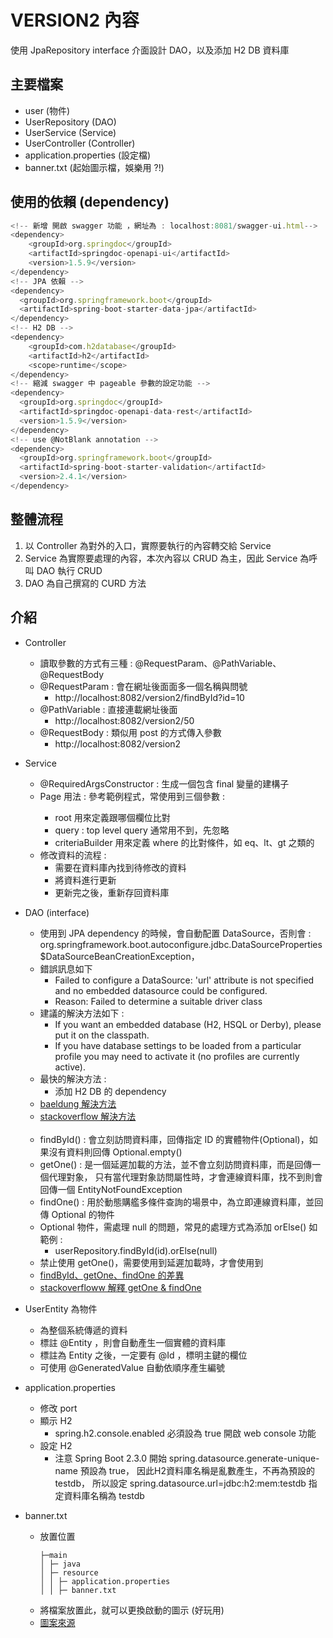 # VERSION2 內容
使用 JpaRepository interface 介面設計 DAO，以及添加 H2 DB 資料庫

## 主要檔案
- user (物件)
- UserRepository (DAO)
- UserService (Service)
- UserController  (Controller)
- application.properties (設定檔)
- banner.txt (起始圖示檔，娛樂用 ?!)

## 使用的依賴 (dependency)
```javascript
<!-- 新增 開啟 swagger 功能 ，網址為 : localhost:8081/swagger-ui.html-->
<dependency>
    <groupId>org.springdoc</groupId>
    <artifactId>springdoc-openapi-ui</artifactId>
    <version>1.5.9</version>
</dependency>
<!-- JPA 依賴 -->
<dependency>
  <groupId>org.springframework.boot</groupId>
  <artifactId>spring-boot-starter-data-jpa</artifactId>
</dependency>
<!-- H2 DB -->
<dependency>
    <groupId>com.h2database</groupId>
    <artifactId>h2</artifactId>
    <scope>runtime</scope>
</dependency>
<!-- 縮減 swagger 中 pageable 參數的設定功能 -->
<dependency>
  <groupId>org.springdoc</groupId>
  <artifactId>springdoc-openapi-data-rest</artifactId>
  <version>1.5.9</version>
</dependency>
<!-- use @NotBlank annotation -->
<dependency>
  <groupId>org.springframework.boot</groupId>
  <artifactId>spring-boot-starter-validation</artifactId>
  <version>2.4.1</version>
</dependency>
```

## 整體流程
1. 以 Controller 為對外的入口，實際要執行的內容轉交給 Service
2. Service 為實際要處理的內容，本次內容以 CRUD 為主，因此 Service 為呼叫 DAO 執行 CRUD
3. DAO 為自己撰寫的 CURD 方法


## 介紹
- Controller
  - 讀取參數的方式有三種 : @RequestParam、@PathVariable、@RequestBody
  - @RequestParam : 會在網址後面面多一個名稱與問號
    - http://localhost:8082/version2/findById?id=10
  - @PathVariable : 直接連載網址後面
    - http://localhost:8082/version2/50
  - @RequestBody : 類似用 post 的方式傳入參數
    - http://localhost:8082/version2

- Service
  - @RequiredArgsConstructor : 生成一個包含 final 變量的建構子
  - Page<T> 用法 : 參考範例程式，常使用到三個參數 :
    - root 用來定義跟哪個欄位比對
    - query : top level query 通常用不到，先忽略
    - criteriaBuilder 用來定義 where 的比對條件，如 eq、lt、gt 之類的
  - 修改資料的流程 : 
    - 需要在資料庫內找到待修改的資料
    - 將資料進行更新
    - 更新完之後，重新存回資料庫

- DAO (interface)
  - 使用到 JPA dependency 的時候，會自動配置 DataSource，否則會 :
    org.springframework.boot.autoconfigure.jdbc.DataSourceProperties$DataSourceBeanCreationException，
  - 錯誤訊息如下
    - Failed to configure a DataSource: 'url' attribute is not specified and no embedded datasource could be configured.
    - Reason: Failed to determine a suitable driver class
  - 建議的解決方法如下 : 
    - If you want an embedded database (H2, HSQL or Derby), please put it on the classpath.
    - If you have database settings to be loaded from a particular profile you may need to activate it (no profiles are currently active).
  - 最快的解決方法 : 
    - 添加 H2 DB 的 dependency
  - [baeldung 解決方法](https://www.baeldung.com/spring-boot-failed-to-configure-data-source)
  - [stackoverflow 解決方法](https://stackoverflow.com/questions/24074749/spring-boot-cannot-determine-embedded-database-driver-class-for-database-type)
  <br></br>
  - findById() : 會立刻訪問資料庫，回傳指定 ID 的實體物件(Optional<T>)，如果沒有資料則回傳 Optional.empty()
  - getOne() : 是一個延遲加載的方法，並不會立刻訪問資料庫，而是回傳一個代理對象，
    只有當代理對象訪問屬性時，才會連線資料庫，找不到則會回傳一個 EntityNotFoundException
  - findOne() : 用於動態購艦多條件查詢的場景中，為立即連線資料庫，並回傳 Optional 的物件
  - Optional 物件，需處理 null 的問題，常見的處理方式為添加 orElse() 如範例 : 
    - userRepository.findById(id).orElse(null)
  - 禁止使用 getOne()，需要使用到延遲加載時，才會使用到
  - [findById、getOne、findOne 的差異](https://www.cnblogs.com/ktgu/p/13772236.html)
  - [stackoverfloww 解釋 getOne & findOne](https://stackoverflow.com/questions/24482117/when-use-getone-and-findone-methods-spring-data-jpa)
  

- UserEntity 為物件
    - 為整個系統傳遞的資料
    - 標註 @Entity ，則會自動產生一個實體的資料庫
    - 標註為 Entity 之後，一定要有 @Id ，標明主鍵的欄位
    - 可使用 @GeneratedValue 自動依順序產生編號
  

- application.properties
  - 修改 port 
  - 顯示 H2
    - spring.h2.console.enabled 必須設為 true 開啟 web console 功能
  - 設定 H2
    - 注意 Spring Boot 2.3.0 開始 spring.datasource.generate-unique-name 預設為 true，
      因此H2資料庫名稱是亂數產生，不再為預設的 testdb，
      所以設定 spring.datasource.url=jdbc:h2:mem:testdb 指定資料庫名稱為 testdb

- banner.txt
  - 放置位置
    ```
    ├─main      
    │ ├─ java             
    │ ├─ resource      
    │ │ ├─ application.properties
    │ │ ├─ banner.txt
    ```
   - 將檔案放置此，就可以更換啟動的圖示 (好玩用) 
   - [圖案來源](https://www.bootschool.net/ascii-art)
  
